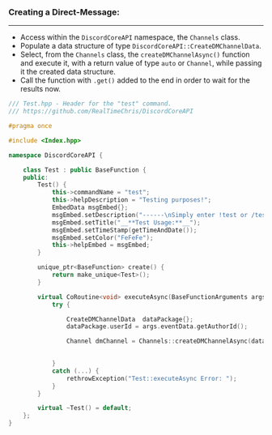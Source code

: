 ### **Creating a Direct-Message:**
---
- Access within the `DiscordCoreAPI` namespace, the `Channels` class.
- Populate a data structure of type `DiscordCoreAPI::CreateDMChannelData`.
- Select, from the `Channels` class, the `createDMChannelAsync()` function and execute it, with a return value of type `auto` or `Channel`, while passing it the created data structure.
- Call the function with `.get()` added to the end in order to wait for the results now.

```cpp
/// Test.hpp - Header for the "test" command.
/// https://github.com/RealTimeChris/DiscordCoreAPI

#pragma once

#include <Index.hpp>

namespace DiscordCoreAPI {

	class Test : public BaseFunction {
	public:
		Test() {
			this->commandName = "test";
			this->helpDescription = "Testing purposes!";
			EmbedData msgEmbed{};
			msgEmbed.setDescription("------\nSimply enter !test or /test!\n------");
			msgEmbed.setTitle("__**Test Usage:**__");
			msgEmbed.setTimeStamp(getTimeAndDate());
			msgEmbed.setColor("FeFeFe");
			this->helpEmbed = msgEmbed;
		}

		unique_ptr<BaseFunction> create() {
			return make_unique<Test>();
		}

		virtual CoRoutine<void> executeAsync(BaseFunctionArguments args) {
			try {

				CreateDMChannelData  dataPackage{};
				dataPackage.userId = args.eventData.getAuthorId();

				Channel dmChannel = Channels::createDMChannelAsync(dataPackage).get();

				
			}
			catch (...) {
				rethrowException("Test::executeAsync Error: ");
			}
		}

		virtual ~Test() = default;
	};
}
```
